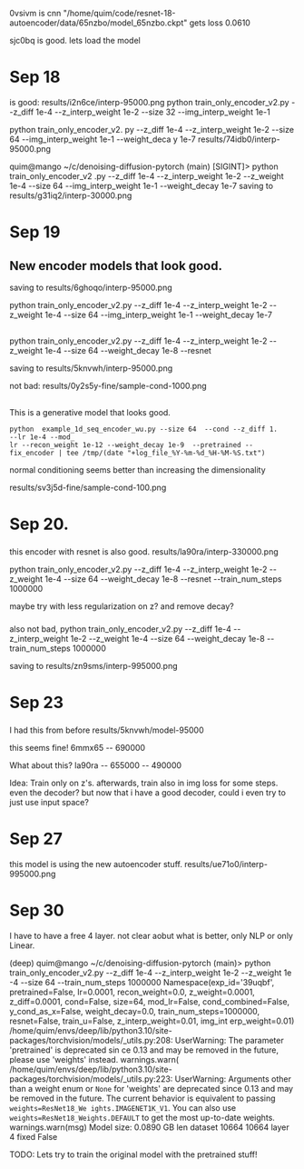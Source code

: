
0vsivm is cnn "/home/quim/code/resnet-18-autoencoder/data/65nzbo/model_65nzbo.ckpt" 
gets loss 0.0610


sjc0bq is good. lets load the model

# Sep 18
is good:
results/i2n6ce/interp-95000.png
python train_only_encoder_v2.py --z_diff 1e-4 --z_interp_weight 1e-2  --size 32 --img_interp_weight 1e-1



python train_only_encoder_v2.
py --z_diff 1e-4 --z_interp_weight 1e-2  --size 64 --img_interp_weight 1e-1 --weight_deca
y 1e-7
results/74idb0/interp-95000.png



quim@mango ~/c/denoising-diffusion-pytorch (main) [SIGINT]> python train_only_encoder_v2
.py --z_diff 1e-4 --z_interp_weight 1e-2  --z_weight 1e-4  --size 64 --img_interp_weight
 1e-1 --weight_decay 1e-7
saving to results/g31iq2/interp-30000.png


# Sep 19



## New encoder models that look good.

saving to results/6ghoqo/interp-95000.png

python train_only_encoder_v2.py --z_diff 1e-4 --z_interp_weight 1e-2  --z_weight 1e-4  --size 64 --img_interp_weight 1e-1 --weight_decay 1e-7

##

python train_only_encoder_v2.py --z_diff 1e-4 --z_interp_weight 1e-2  --z_weight 1e-4  --size 64  --weight_decay 1e-8 --resnet

saving to results/5knvwh/interp-95000.png




not bad:
results/0y2s5y-fine/sample-cond-1000.png                                                                                                                                                                                    


## 

This is a generative model that looks good.

```
python  example_1d_seq_encoder_wu.py --size 64  --cond --z_diff 1.    --lr 1e-4 --mod_
lr --recon_weight 1e-12 --weight_decay 1e-9  --pretrained --fix_encoder | tee /tmp/(date "+log_file_%Y-%m-%d_%H-%M-%S.txt")
```

normal conditioning seems better than increasing the dimensionality


results/sv3j5d-fine/sample-cond-100.png


# Sep 20.

###
this encoder with resnet is also good.
results/la90ra/interp-330000.png

python train_only_encoder_v2.py --z_diff 1e-4 --z_interp_weight 1e-2  --z_weight 1e-4  --size 64  --weight_decay 1e-8 --resnet --train_num_steps 1000000

maybe try with less regularization on z? and remove decay?


###
also not bad,
python train_only_encoder_v2.py --z_diff 1e-4 --z_interp_weight 1e-2  --z_weight 1e-4  --size 64  --weight_decay 1e-8  --train_num_steps 1000000

saving to results/zn9sms/interp-995000.png


# Sep 23

###

I had this from before
results/5knvwh/model-95000


this seems fine!
6mmx65 
-- 690000

What about this? 
la90ra
-- 655000
-- 490000

Idea: 
Train only on z's.
afterwards, train also in img loss for some steps.
even the decoder?
but now that i have a good decoder, could i even try to just use input space?


# Sep 27

this model is using the new autoencoder stuff.
results/ue71o0/interp-995000.png

# Sep 30

I have to have a free 4 layer. not clear aobut what is better, only NLP or only Linear.

(deep) quim@mango ~/c/denoising-diffusion-pytorch (main)> python train_only_encoder_v2.py --z_diff 1e-4 --z_interp_weight 1e-2  --z_weight 1e
-4  --size 64   --train_num_steps 1000000
Namespace(exp_id='39uqbf', pretrained=False, lr=0.0001, recon_weight=0.0, z_weight=0.0001, z_diff=0.0001, cond=False, size=64, mod_lr=False, 
cond_combined=False, y_cond_as_x=False, weight_decay=0.0, train_num_steps=1000000, resnet=False, train_u=False, z_interp_weight=0.01, img_int
erp_weight=0.01)
/home/quim/envs/deep/lib/python3.10/site-packages/torchvision/models/_utils.py:208: UserWarning: The parameter 'pretrained' is deprecated sin
ce 0.13 and may be removed in the future, please use 'weights' instead.
  warnings.warn(
/home/quim/envs/deep/lib/python3.10/site-packages/torchvision/models/_utils.py:223: UserWarning: Arguments other than a weight enum or `None`
 for 'weights' are deprecated since 0.13 and may be removed in the future. The current behavior is equivalent to passing `weights=ResNet18_We
ights.IMAGENET1K_V1`. You can also use `weights=ResNet18_Weights.DEFAULT` to get the most up-to-date weights.
  warnings.warn(msg)
Model size: 0.0890 GB
len dataset 10664
10664
 layer 4  fixed False

TODO: 
Lets try to train the original model with the pretrained stuff!
